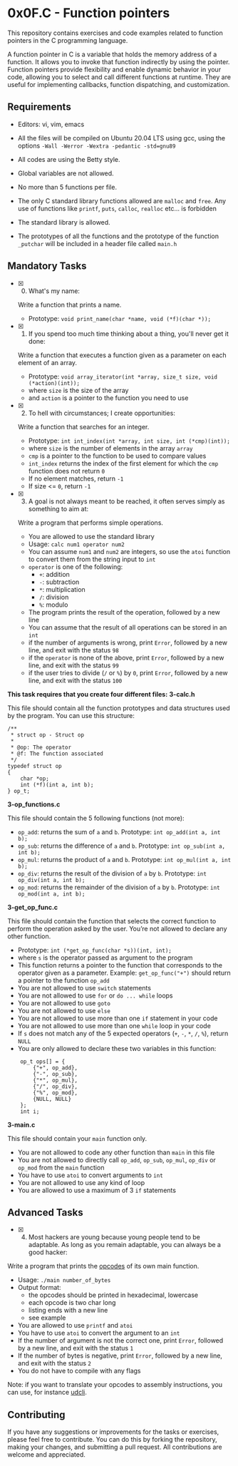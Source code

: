 # 0x0F.C - Function pointers

This repository contains exercises and code examples related to function pointers  in the C programming language.

A function pointer in C is a variable that holds the memory address of a function. It allows you to invoke that function indirectly by using the pointer. Function pointers provide flexibility and enable dynamic behavior in your code, allowing you to select and call different functions at runtime. They are useful for implementing callbacks, function dispatching, and customization.

## Requirements

-   Editors: vi, vim, emacs
    
-   All the files will be compiled on Ubuntu 20.04 LTS using gcc, using the options  `-Wall -Werror -Wextra -pedantic -std=gnu89`
    
-   All codes are using the Betty style.
    
-   Global variables are not allowed.
    
-   No more than 5 functions per file.
- The only C standard library functions allowed are `malloc` and `free`. Any use of functions like `printf`, `puts`, `calloc`, `realloc` etc… is forbidden
-   The standard library is allowed.

-   The prototypes of all the functions and the prototype of the function  `_putchar`  will be included in a header file called  `main.h`
    

## Mandatory Tasks

- [x] 0.  What's my name:

	Write a function that prints a name.

	-   Prototype: `void print_name(char *name, void (*f)(char *));`
	
- [x] 1. If you spend too much time thinking about a thing, you'll never get it done: 

	Write a function that executes a function given as a parameter on each element of an array.

	-   Prototype: `void array_iterator(int *array, size_t size, void (*action)(int));`
	-   where `size` is the size of the array
	-   and `action` is a pointer to the function you need to use
	
- [x] 2. To hell with circumstances; I create opportunities: 

	Write a function that searches for an integer.

	-   Prototype: `int int_index(int *array, int size, int (*cmp)(int));`
	-   where `size` is the number of elements in the array `array`
	-   `cmp` is a pointer to the function to be used to compare values
	-   `int_index` returns the index of the first element for which the `cmp` function does not return `0`
	-   If no element matches, return `-1`
	-   If size <= `0`, return `-1`

- [x] 3. A goal is not always meant to be reached, it often serves simply as something to aim at: 

	Write a program that performs simple operations.

	-   You are allowed to use the standard library
	-   Usage: `calc num1 operator num2`
	-   You can assume `num1` and `num2` are integers, so use the `atoi` function to convert them from the string input to `int`
	-   `operator` is one of the following:
	    -   `+`: addition
	    -   `-`: subtraction
	    -   `*`: multiplication
	    -   `/`: division
	    -   `%`: modulo
	-   The program prints the result of the operation, followed by a new line
	-   You can assume that the result of all operations can be stored in an `int`
	-   if the number of arguments is wrong, print `Error`, followed by a new line, and exit with the status `98`
	-   if the `operator` is none of the above, print `Error`, followed by a new line, and exit with the status `99`
	-   if the user tries to divide (`/` or `%`) by `0`, print `Error`, followed by a new line, and exit with the status `100`

**This task requires that you create four different files:**
**3-calc.h**

This file should contain all the function prototypes and data structures used by the program. You can use this structure:

```
/**
 * struct op - Struct op
 *
 * @op: The operator
 * @f: The function associated
 */
typedef struct op
{
    char *op;
    int (*f)(int a, int b);
} op_t;

```

**3-op_functions.c**

This file should contain the 5 following functions (not more):

-   `op_add`: returns the sum of `a` and `b`. Prototype: `int op_add(int a, int b);`
-   `op_sub`: returns the difference of `a` and `b`. Prototype: `int op_sub(int a, int b);`
-   `op_mul`: returns the product of `a` and `b`. Prototype: `int op_mul(int a, int b);`
-   `op_div`: returns the result of the division of `a` by `b`. Prototype: `int op_div(int a, int b);`
-   `op_mod`: returns the remainder of the division of `a` by `b`. Prototype: `int op_mod(int a, int b);`

**3-get_op_func.c**

This file should contain the function that selects the correct function to perform the operation asked by the user. You’re not allowed to declare any other function.

-   Prototype: `int (*get_op_func(char *s))(int, int);`
-   where `s` is the operator passed as argument to the program
-   This function returns a pointer to the function that corresponds to the operator given as a parameter. Example: `get_op_func("+")` should return a pointer to the function `op_add`
-   You are not allowed to use `switch` statements
-   You are not allowed to use `for` or `do ... while` loops
-   You are not allowed to use `goto`
-   You are not allowed to use `else`
-   You are not allowed to use more than one `if` statement in your code
-   You are not allowed to use more than one `while` loop in your code
-   If `s` does not match any of the 5 expected operators (`+`, `-`, `*`, `/`, `%`), return `NULL`
-   You are only allowed to declare these two variables in this function:

```
    op_t ops[] = {
        {"+", op_add},
        {"-", op_sub},
        {"*", op_mul},
        {"/", op_div},
        {"%", op_mod},
        {NULL, NULL}
    };
    int i;

```

**3-main.c**

This file should contain your `main` function only.

-   You are not allowed to code any other function than `main` in this file
-   You are not allowed to directly call `op_add`, `op_sub`, `op_mul`, `op_div` or `op_mod` from the `main` function
-   You have to use `atoi` to convert arguments to `int`
-   You are not allowed to use any kind of loop
-   You are allowed to use a maximum of 3 `if` statements

## Advanced Tasks
- [x] 4. Most hackers are young because young people tend to be adaptable. As long as you remain adaptable, you can always be a good hacker: 

Write a program that prints the [opcodes](https://intranet.alxswe.com/rltoken/5eSu8Ohx0ddeNGmaeDo_zQ "opcodes") of its own main function.

-   Usage: `./main number_of_bytes`
-   Output format:
    -   the opcodes should be printed in hexadecimal, lowercase
    -   each opcode is two char long
    -   listing ends with a new line
    -   see example
-   You are allowed to use `printf` and `atoi`
-   You have to use `atoi` to convert the argument to an `int`
-   If the number of argument is not the correct one, print `Error`, followed by a new line, and exit with the status `1`
-   If the number of bytes is negative, print `Error`, followed by a new line, and exit with the status `2`
-   You do not have to compile with any flags

Note: if you want to translate your opcodes to assembly instructions, you can use, for instance [udcli](https://intranet.alxswe.com/rltoken/jUyzrqbp0AUZBdiTKdVExA "udcli").

## Contributing

If you have any suggestions or improvements for the tasks or exercises, please feel free to contribute. You can do this by forking the repository, making your changes, and submitting a pull request. All contributions are welcome and appreciated.